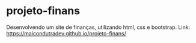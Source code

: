 # projeto-finans
Desenvolvendo um site de finanças, utilizando html, css e bootstrap.
Link: https://maicondutradev.github.io/projeto-finans/
